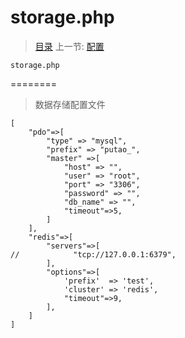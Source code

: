 #  storage.php

   > [目录](<index.md>)
   > 上一节: [配置](1.5.md)


    storage.php
========
> 数据存储配置文件

```
[
    "pdo"=>[
        "type" => "mysql",
        "prefix" => "putao_",
        "master" =>[
            "host" => "",
            "user" => "root",
            "port" => "3306",
            "password" => "",
            "db_name" => "",
            "timeout"=>5,
        ]
    ],
    "redis"=>[
        "servers"=>[
//            "tcp://127.0.0.1:6379",
        ],
        "options"=>[
            'prefix'  => 'test',
            'cluster' => 'redis',
            "timeout"=>9,
        ],
    ]
]
```